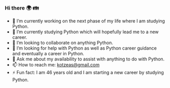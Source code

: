 ### Hi there :earth_africa: :family:
- 🔭 I’m currently working on the next phase of my life where I am studying Python.
- 🌱 I’m currently studying Python which will hopefully lead me to a new career.
- 👯 I’m looking to collaborate on anything Python.
- 🤔 I’m looking for help with Python as well as Python career guidance and eventually a career in Python.
- 💬 Ask me about my availability to assist with anything to do with Python.
- 📫 How to reach me: kotzeas@gmail.com
- ⚡ Fun fact: I am 46 years old and I am starting a new career by studying Python.
